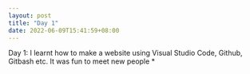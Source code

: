 ```yaml
---
layout: post
title: "Day 1"
date: 2022-06-09T15:41:59+08:00
---
```

Day 1: I learnt how to make a website using Visual Studio Code, Github, Gitbash etc. It was fun to meet new people
*
